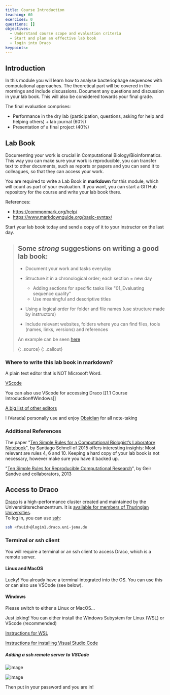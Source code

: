 ```yaml
---
title: Course Introduction
teaching: 60
exercises: 0
questions: []
objectives:
  - Understand course scope and evaluation criteria
  - Start and plan an effective lab book
  - login into Draco
keypoints:
---
```


## Introduction

In this module you will learn how to analyse bacteriophage sequences with computational approaches. The theoretical part will be covered in the mornings and include discussions. Document any questions and discussion in your lab book. This will also be considered towards your final grade.

The final evaluation comprises:

- Performance in the dry lab (participation, questions, asking for help and helping others) + lab journal (60%)
- Presentation of a final project (40%)

## Lab Book

Documenting your work is crucial in Computational Biology/Bioinformatics. This way you can make sure your work is reproducible, you can transfer text to other documents, such as reports or papers and you can send it to colleagues, so that they can access your work.   

You are required to write a Lab Book in **markdown** for this module, which will count as part of your evaluation. If you want, you can start a GITHub repository for the course and write your lab book there.  

References:
- https://commonmark.org/help/
- https://www.markdownguide.org/basic-syntax/

Start your lab book today and send a copy of it to your instructor on the last day.

> ## Some *strong* suggestions on writing a good lab book:
> 
> - Document your work and tasks everyday
> 
> - Structure it in a chronological order; each section = new day
>     - Adding sections for specific tasks like "01_Evaluating sequence quality"
>     - Use meaningful and descriptive titles
>     
> - Using a logical order for folder and file names (use structure made by instructors)
> 
> - Include relevant websites, folders where you can find files, tools (names, links, versions) and references
> 
> An example can be seen [here](https://github.com/waltercostamb/course_viral-microbiology/blob/main/tutorials/lab-book.pdf)
> 
>  {: .source}
{: .callout}

### Where to write this lab book in markdown?

A plain text editor that is NOT Microsoft Word. 

[VScode](https://www.freecodecamp.org/news/how-to-use-markdown-in-vscode/)

You can also use VScode for accessing Draco [[1.1 Course Introduction#Windows]] 

[A big list of other editors](https://github.com/mundimark/awesome-markdown-editors?tab=readme-ov-file#markdown-desktop-editors)

I (Varada) personally use and enjoy [Obsidian](https://obsidian.md/) for all note-taking

### Additional References

The paper "[Ten Simple Rules for a Computational Biologist’s Laboratory Notebook](https://journals.plos.org/ploscompbiol/article?id=10.1371/journal.pcbi.1004385)", by Santiago Schnell of 2015 offers interesting insights:  Most relevant are rules 4, 6 and 10. Keeping a hard copy of your lab book is not necessary, however make sure you have it backed up.

"[Ten Simple Rules for Reproducible Computational Research](https://app.dimensions.ai/details/publication/pub.1022987921)", by Geir Sandve and collaborators, 2013

## Access to Draco

[Draco](https://wiki.uni-jena.de/pages/viewpage.action?pageId=22453002) is a high-performance cluster created and maintained by the Universitätsrechenzentrum. It is [available for members of Thuringian Universities](http://sternb.gitpages.tpi.uni-jena.de/draco-101-2023-01/#5).  
To log in, you can use [ssh](http://sternb.gitpages.tpi.uni-jena.de/draco-101-2023-01/#15): 

```bash
ssh <fsuid>@login1.draco.uni-jena.de
```

### Terminal or ssh client  
You will require a terminal or an ssh client to access Draco, which is a remote server. 

#### Linux and MacOS
Lucky! You already have a terminal integrated into the OS. You can use this or can also use VSCode (see below).

#### Windows
Please switch to either a Linux or MacOS...

Just joking! You can either install the Windows Subystem for Linux (WSL) or VScode (recommended)

[Instructions for WSL](https://learn.microsoft.com/en-us/windows/wsl/install)

[Instructions for installing Visual Studio Code](https://code.visualstudio.com/docs/setup/windows)

##### Adding a ssh remote server to VSCode

![image](https://github.com/user-attachments/assets/3db3b016-b33f-469f-ac3f-df490d1f34b8)

![image](https://github.com/user-attachments/assets/d8e9d52b-6695-4608-a33f-9e4a28d11a04)

Then put in your password and you are in!
